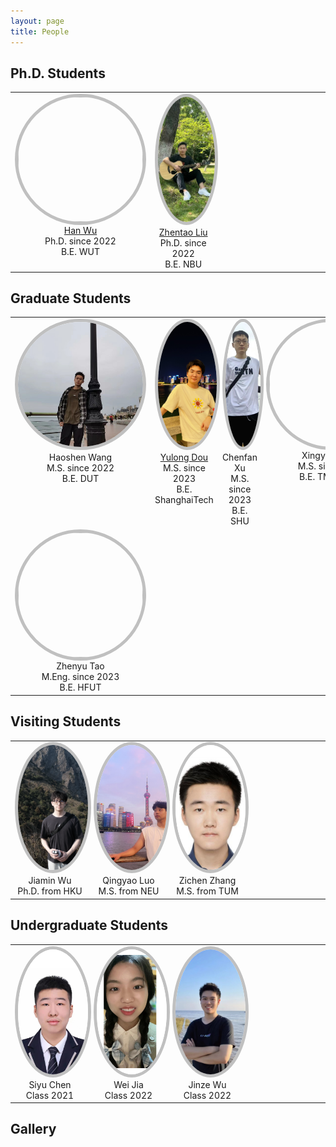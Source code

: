 ```yaml
---
layout: page
title: People
---
```


<style>
    .rounded-image {
        width: 200px;
        height: 200px;
        border-radius: 50%;
        border: 5px solid rgb(192, 192, 192);
        object-fit: cover; 
        object-position: center;
    }

    
    @media (max-width: 600px) {
        .rounded-image {
            width: 100px;  
            height: 100px;  
            border-radius: 50%;
            border: 3px solid rgb(192, 192, 192);  
            object-fit: cover;
            object-position: center;
        }
    }

    table {
        width: 100%;
        table-layout: fixed;
        border-collapse: collapse; 
    }

    td {
        width: 25%;
        text-align: center;
        vertical-align: top;
        border: none;
    }
</style>


## Ph.D. Students

<html>
    <table class="people" id="students">
        <tr>
            <td>
                <img src="/assets/img/people/HanWu.png" class="rounded-image"><br>
                <a href="http://hanwu.website/">Han Wu</a><br>
                Ph.D. since 2022<br>
                B.E. WUT
            </td>
            <td>
                <img src="/assets/img/people/ZhentaoLiu.jpg" class="rounded-image"><br>
                <a href="https://zhentao-liu.github.io/">Zhentao Liu</a><br>
                Ph.D. since 2022<br>
                B.E. NBU
            </td>
            <td>
                &nbsp;
            </td>
            <td>
                &nbsp;
            </td>
        </tr>
    </table>
</html>

## Graduate Students

<table class="people" id="students">
    <tr>
        <td>
            <img src="/assets/img/people/HaoshenWang.jpg" class="rounded-image"><br>
            Haoshen Wang<br>
            M.S. since 2022<br>
            B.E. DUT
        </td>
        <td>
            <img src="/assets/img/people/YulongDou.jpg" class="rounded-image"><br>
            <a href="https://douyl.github.io/">Yulong Dou</a><br>  
            M.S. since 2023<br>
            B.E. ShanghaiTech
        </td>
        <td>
            <img src="/assets/img/people/ChenfanXu.png" class="rounded-image"><br>
            Chenfan Xu<br>
            M.S. since 2023<br>
            B.E. SHU
        </td>
        <td>
            <img src="/assets/img/people/XingyueWang.jpg" class="rounded-image"><br>
            Xingyue Wang<br>
            M.S. since 2023<br>
            B.E. TMU & TJU
        </td>
    </tr>
    <tr>
        <td>
            <img src="/assets/img/people/ZhenyuTao.jpg" class="rounded-image"><br>
            Zhenyu Tao<br>
            M.Eng. since 2023<br>
            B.E. HFUT
        </td>
        <td>
                &nbsp;
            </td>
        <td>
                &nbsp;
            </td>
        <td>
            &nbsp;
        </td>
    </tr>
</table>



## Visiting Students
<html>
    <table class="people" id="students">
        <tr>
            <td>
                <img src="/assets/img/people/JiaminWu.png" class="rounded-image"><br>
                Jiamin Wu<br>
                Ph.D. from HKU
            </td>
            <td>
                <img src="/assets/img/people/QingyaoLuo.jpg" class="rounded-image"><br>
                Qingyao Luo<br>
                M.S. from NEU
            </td>
            <td>
                <img src="/assets/img/people/ZichenZhang.jpg" class="rounded-image"><br>
                Zichen Zhang<br>
                M.S. from TUM
            </td>
            <td>
                &nbsp;
            </td>
        </tr>
    </table>
</html>


## Undergraduate Students
<html>
    <table class="people" id="students">
        <tr>
        <td>
                <img src="/assets/img/people/SiyuChen.jpeg" class="rounded-image"><br>
                Siyu Chen<br>
                Class 2021<br>
            </td>
            <td>
                 <img src="/assets/img/people/WeiJia.png" class="rounded-image"><br>
                Wei Jia<br>
                Class 2022<br>
            </td>
            <td>
                <img src="/assets/img/people/JinzeWu.jpg" class="rounded-image"><br>
                Jinze Wu<br>
                Class 2022<br>
            </td>
            <td>
                &nbsp;
            </td>
        </tr>
    </table>
</html>


<!-- <h3>Gallery </h3> -->
## Gallery
<style>
    #slider {
        display: flex;
        justify-content: center;
    }
    #image-container {
        position: relative; 
        width: 100%;  
        padding-top: 56.25%; /* 16:9 Aspect Ratio */
        height: 0; /* Height is now controlled by padding */
        overflow: hidden; 
    }
    #image-container img {
        position: absolute; 
        top: 50%;
        left: 50%;
        transform: translate(-50%, -50%);
        max-width: 100%;
        max-height: 100%;
        object-fit: contain; 
        opacity: 0; 
        transition: opacity 0.5s ease-in-out;
    }
    #image-container img.active {
        opacity: 1; 
    }
</style>


<div id="slider">
    <div id="image-container">
        <img src="/assets/img/Gallery/20240328.jpg">
        <img src="/assets/img/Gallery/20230919_0.jpg">
        <img src="/assets/img/Gallery/20230617_2.jpg">
    </div>
    <script>
    var slider = document.getElementById("slider"); 
    var imageContainer = document.getElementById("image-container"); 
    var images = imageContainer.getElementsByTagName("img"); 
    var index = 0; 
    var speed = 3000; 
    function slide() { 
        images[index].classList.remove("active"); 
        index++; 
        if (index >= images.length) {
            index = 0; 
        }
        images[index].classList.add("active"); 
        setTimeout(slide, speed);
    }
    slide();  
    </script>
</div>



